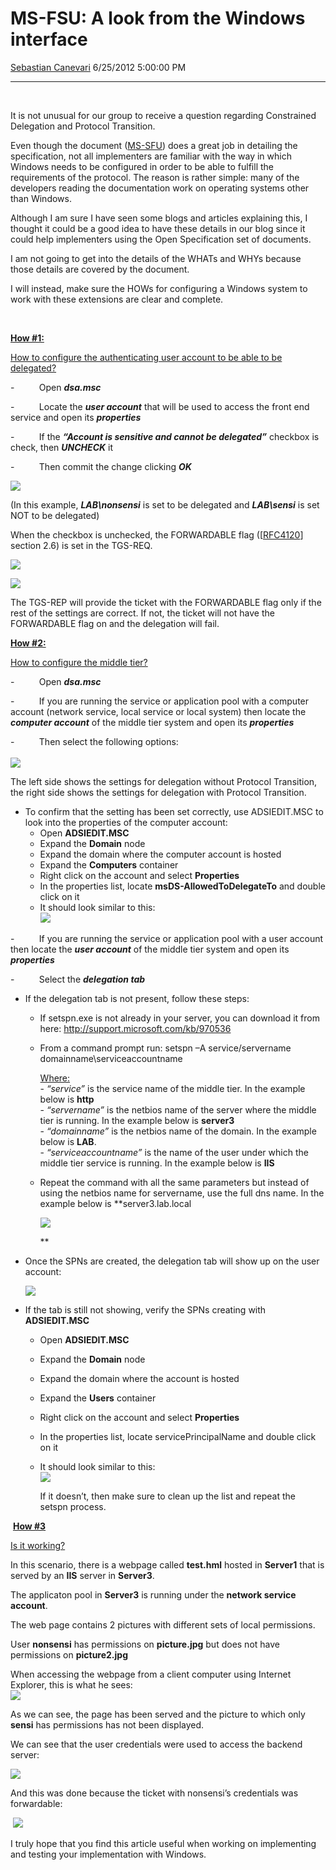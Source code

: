 <div id="page">

# MS-FSU: A look from the Windows interface

[Sebastian
Canevari](https://social.msdn.microsoft.com/profile/Sebastian%20Canevari)
6/25/2012 5:00:00 PM

-----

<div id="content">

 

It is not unusual for our group to receive a question regarding
Constrained Delegation and Protocol Transition.

Even though the document
([MS-SFU](http://msdn.microsoft.com/en-us/library/cc246071)) does a
great job in detailing the specification, not all implementers are
familiar with the way in which Windows needs to be configured in order
to be able to fulfill the requirements of the protocol. The reason is
rather simple: many of the developers reading the documentation work on
operating systems other than Windows.

Although I am sure I have seen some blogs and articles explaining this,
I thought it could be a good idea to have these details in our blog
since it could help implementers using the Open Specification set of
documents.

I am not going to get into the details of the WHATs and WHYs because
those details are covered by the document.

I will instead, make sure the HOWs for configuring a Windows system to
work with these extensions are clear and complete.

**<span style="text-decoration: underline;">  
</span>**

**<span style="text-decoration: underline;">How \#1:</span>**

<span style="text-decoration: underline;">How to configure the
authenticating user account to be able to be delegated?</span>

\-          Open ***dsa.msc***

\-          Locate the ***user account*** that will be used to access
the front end service and open its ***properties***

\-          If the ***“Account is sensitive and cannot be delegated”***
checkbox is check, then ***UNCHECK*** it

\-          Then commit the change clicking
***OK***

![](images/0574.Pic2.jpg)

(In this example, ***LAB\\nonsensi*** is set to be delegated and
***LAB\\sensi*** is set NOT to be delegated)

When the checkbox is unchecked, the FORWARDABLE flag
(\[[RFC4120](http://www.ietf.org/rfc/rfc4120.txt)\] section 2.6) is set
in the
TGS-REQ.

![](images/7624.Pic3.jpg)

![](images/4213.Pic4.jpg)

The TGS-REP will provide the ticket with the FORWARDABLE flag only if
the rest of the settings are correct. If not, the ticket will not have
the FORWARDABLE flag on and the delegation will fail.

**<span style="text-decoration: underline;">How \#2:</span>**

<span style="text-decoration: underline;">How to configure the middle
tier?</span>

\-          Open ***dsa.msc***

\-          If you are running the service or application pool with a
computer account (network service, local service or local system) then
locate the ***computer account*** of the middle tier system and open its
***properties***

\-          Then select the following
options:  
[](images/7343.Pic5.jpg)  
![](images/1803.Pic6.jpg)  
  
The left side shows the settings for delegation without Protocol
Transition, the right side shows the settings for delegation with
Protocol Transition.

  - To confirm that the setting has been set correctly, use ADSIEDIT.MSC
    to look into the properties of the computer account:
      - Open **ADSIEDIT.MSC**
      - Expand the **Domain** node
      - Expand the domain where the computer account is hosted
      - Expand the **Computers** container
      - Right click on the account and select **Properties**
      - In the properties list, locate **msDS-AllowedToDelegateTo** and
        double click on it
      - It should look similar to
        this:  
        ![](images/7725.Pic7.jpg)

\-          If you are running the service or application pool with a
user account then locate the ***user account*** of the middle tier
system and open its ***properties***

\-          Select the ***delegation tab***

  - If the delegation tab is not present, follow these steps:
      - If setspn.exe is not already in your server, you can download it
        from here: <http://support.microsoft.com/kb/970536>
      - From a command prompt run: setspn –A service/servername
        domainname\\serviceaccountname  
          
        <span style="text-decoration: underline;">Where:</span>  
        \- *“service”* is the service name of the middle tier. In the
        example below is **http**  
        \- *“servername”* is the netbios name of the server where the
        middle tier is running. In the example below is **server3**  
        \- *“domainname”* is the netbios name of the domain. In the
        example below is **LAB**.  
        \- *“serviceaccountname”* is the name of the user under which
        the middle tier service is running. In the example below is
        **IIS**
      - Repeat the command with all the same parameters but instead of
        using the netbios name for servername, use the full dns name. In
        the example below is
        **server3.lab.local  
          
        ![](images/1651.Pic8.jpg)  
          
        **
  - Once the SPNs are created, the delegation tab will show up on the
    user
    account:  
      
    ![](images/8117.Pic9.jpg)  
      
  - If the tab is still not showing, verify the SPNs creating with
    **ADSIEDIT.MSC**
      - Open **ADSIEDIT.MSC**
      - Expand the **Domain** node
      - Expand the domain where the account is hosted
      - Expand the **Users** container
      - Right click on the account and select **Properties**
      - In the properties list, locate servicePrincipalName and double
        click on it
      - It should look similar to
        this:  
        ![](images/2867.Pic10.jpg)  
          
        If it doesn’t, then make sure to clean up the list and repeat
        the setspn process.

 **<span style="text-decoration: underline;">How \#3</span>**

<span style="text-decoration: underline;">Is it working?</span>

In this scenario, there is a webpage called **test.hml** hosted in
**Server1** that is served by an **IIS** server in **Server3**.

The applicaton pool in **Server3** is running under the **network
service account**.

The web page contains 2 pictures with different sets of local
permissions.

User **nonsensi** has permissions on **picture.jpg** but does not have
permissions on **picture2.jpg**

When accessing the webpage from a client computer using Internet
Explorer, this is what he
sees:  
![](images/5657.Pic11.jpg)

As we can see, the page has been served and the picture to which only
**sensi** has permissions has not been displayed.

We can see that the user credentials were used to access the backend
server:

![](images/6787.Pic12.jpg)

And this was done because the ticket with nonsensi’s credentials was
forwardable:

 ![](images/5444.Pic13.jpg)

I truly hope that you find this article useful when working on
implementing and testing your implementation with Windows.

 

 

</div>

</div>
